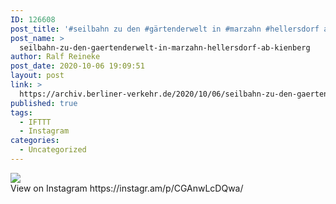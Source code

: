 ```yaml
---
ID: 126608
post_title: '#seilbahn zu den #gärtenderwelt in #marzahn #hellersdorf ab #kienberg'
post_name: >
  seilbahn-zu-den-gaertenderwelt-in-marzahn-hellersdorf-ab-kienberg
author: Ralf Reineke
post_date: 2020-10-06 19:09:51
layout: post
link: >
  https://archiv.berliner-verkehr.de/2020/10/06/seilbahn-zu-den-gaertenderwelt-in-marzahn-hellersdorf-ab-kienberg/
published: true
tags:
  - IFTTT
  - Instagram
categories:
  - Uncategorized
---
```

<div><img src='https://scontent-iad3-1.cdninstagram.com/v/t51.29350-15/120816910_388679355641011_5431362235682682095_n.jpg?_nc_cat=103&_nc_sid=8ae9d6&_nc_ohc=_LP4fGgzy44AX-UMHQV&_nc_ht=scontent-iad3-1.cdninstagram.com&oh=83d44b51840ed5a5bb85ffe75726afd5&oe=5FA0D4F9' style='max-width:600px;' /><br/><div>View on Instagram https://instagr.am/p/CGAnwLcDQwa/</div></div>